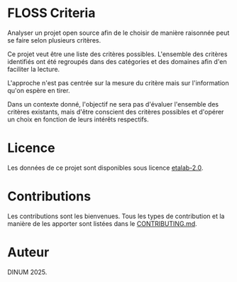 # FLOSS Criteria

Analyser un projet open source afin de le choisir de manière raisonnée peut se faire selon plusieurs critères. 

Ce projet veut être une liste des critères possibles. L'ensemble des critères identifiés ont été regroupés dans des catégories et des domaines afin d'en faciliter la lecture. 

L'approche n'est pas centrée sur la mesure du critère mais sur l'information qu'on espère en tirer.

Dans un contexte donné, l'objectif ne sera pas d'évaluer l'ensemble des critères existants, mais d'être conscient des critères possibles et d'opérer un choix en fonction de leurs intérêts respectifs. 

# Licence

Les données de ce projet sont disponibles sous licence [etalab-2.0](./LICENCE.md).

# Contributions

Les contributions sont les bienvenues. Tous les types de contribution et la manière de les apporter sont listées dans le [CONTRIBUTING.md](./CONTRIBUTING.md).

# Auteur

DINUM 2025.